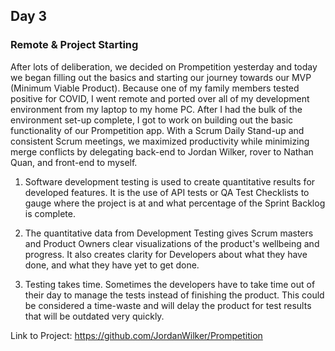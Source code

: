 ## Day 3

### Remote & Project Starting

After lots of deliberation, we decided on Prompetition yesterday and today we began filling out the basics and starting our journey towards our MVP (Minimum Viable Product). Because one of my family members tested positive for COVID, I went remote and ported over all of my development environment from my laptop to my home PC. After I had the bulk of the environment set-up complete, I got to work on building out the basic functionality of our Prompetition app. With a Scrum Daily Stand-up and consistent Scrum meetings, we maximized productivity while minimizing merge conflicts by delegating back-end to Jordan Wilker, rover to Nathan Quan, and front-end to myself.

1. Software development testing is used to create quantitative results for developed features. It is the use of API tests or QA Test Checklists to gauge where the project is at and what percentage of the Sprint Backlog is complete. 

2. The quantitative data from Development Testing gives Scrum masters and Product Owners clear visualizations of the product's wellbeing and progress. It also creates clarity for Developers about what they have done, and what they have yet to get done.

3. Testing takes time. Sometimes the developers have to take time out of their day to manage the tests instead of finishing the product. This could be considered a time-waste and will delay the product for test results that will be outdated very quickly.

Link to Project: https://github.com/JordanWilker/Prompetition